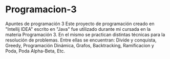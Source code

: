 # Programacion-3
Apuntes de programación 3
Este proyecto de programación creado en "Intellij IDEA" escrito en "Java" fue utilizado durante mi cursada en la materia Programación 3. 
En el mismo se practican distintas técnicas para la resolución de problemas. 
Entre ellas se encuentran: Divide y conquista, Greedy, Programación Dinámica, Grafos, Backtracking, Ramificacion y Poda, Poda Alpha-Beta, Etc.

